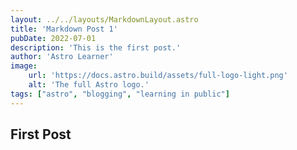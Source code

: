 ```yaml
---
layout: ../../layouts/MarkdownLayout.astro
title: 'Markdown Post 1'
pubDate: 2022-07-01
description: 'This is the first post.'
author: 'Astro Learner'
image:
    url: 'https://docs.astro.build/assets/full-logo-light.png' 
    alt: 'The full Astro logo.'
tags: ["astro", "blogging", "learning in public"]
---
```


## First Post
